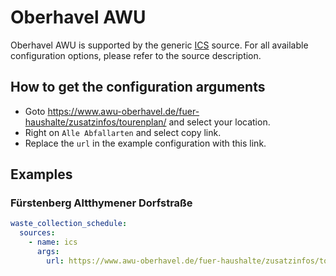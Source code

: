 # Oberhavel AWU

Oberhavel AWU is supported by the generic [ICS](/doc/source/ics.md) source. For all available configuration options, please refer to the source description.


## How to get the configuration arguments

- Goto <https://www.awu-oberhavel.de/fuer-haushalte/zusatzinfos/tourenplan/> and select your location.  
- Right on `Alle Abfallarten` and select copy link.
- Replace the `url` in the example configuration with this link.

## Examples

### Fürstenberg Altthymener Dorfstraße

```yaml
waste_collection_schedule:
  sources:
    - name: ics
      args:
        url: https://www.awu-oberhavel.de/fuer-haushalte/zusatzinfos/tourenplan/?no_cache=1&export=pap,hm,lvp,bio&city=F%C3%BCrstenberg/Havel%20OT%20Altthymen&street=Altthymener%20Dorfstra%C3%9Fe
```
